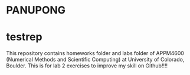 # PANUPONG
# testrep
This repository contains homeworks folder and labs folder of APPM4600 (Numerical Methods and Scientific Computing) at University of Colorado, Boulder. This is for lab 2 exercises to improve my skill on Github!!!!
